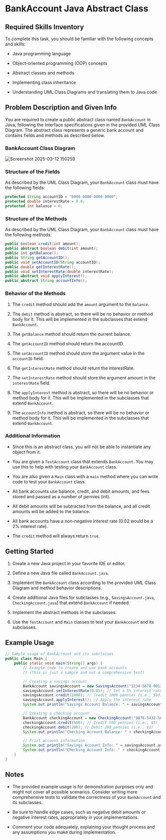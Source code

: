 # BankAccount Java Abstract Class      
    
## Required Skills Inventory
To complete this task, you should be familiar with the following concepts and skills:       
- Java programming language

- Object-oriented programming (OOP) concepts
- Abstract classes and methods
- Implementing class inheritance
- Understanding UML Class Diagrams and translating them to Java code

## Problem Description and Given Info
You are required to create a public abstract class named `BankAccount` in Java, following the Interface specifications given in the provided UML Class Diagram. The abstract class represents a generic bank account and contains fields and methods as described below.

### BankAccount Class Diagram

![Screenshot 2025-03-12 150259](https://github.com/user-attachments/assets/a3ffd3dd-9b2c-43ad-b480-c5eb50dd2486)


### Structure of the Fields
As described by the UML Class Diagram, your `BankAccount` class must have the following fields:
```java
protected String accountID = "0000-0000-0000-0000";
protected double interestRate = 0.0;
protected int balance = 0;
```

### Structure of the Methods
As described by the UML Class Diagram, your `BankAccount` class must have the following methods:
```java
public boolean credit(int amount);
public abstract boolean debit(int amount);
public int getBalance();
public String getAccountID();
public void setAccountID(String accountID);
public double getInterestRate();
public void setInterestRate(double interestRate);
public abstract void applyInterest();
public abstract String accountInfo();
```

### Behavior of the Methods
1. The `credit` method should add the `amount` argument to the `balance`.

2. The `debit` method is abstract, so there will be no behavior or method body for it. This will be implemented in the subclasses that extend `BankAccount`.
3. The `getBalance` method should return the current balance.
4. The `getAccountID` method should return the accountID.
5. The `setAccountID` method should store the argument value in the `accountID` field.
6. The `getInterestRate` method should return the interestRate.
7. The `setInterestRate` method should store the argument amount in the `interestRate` field.
8. The `applyInterest` method is abstract, so there will be no behavior or method body for it. This will be implemented in the subclasses that extend `BankAccount`.
9. The `accountInfo` method is abstract, so there will be no behavior or method body for it. This will be implemented in the subclasses that extend `BankAccount`.

### Additional Information
- Since this is an abstract class, you will not be able to instantiate any object from it.
- You are given a `TestAccount` class that extends `BankAccount`. You may use this to help with testing your `BankAccount` class.

- You are also given a `Main` class with a `main` method where you can write code to test your `BankAccount` class.
- All bank accounts use balance, credit, and debit amounts, and fees stored and passed as a number of pennies (int).
- All debit amounts will be subtracted from the balance, and all credit amounts will be added to the balance.
- All bank accounts have a non-negative interest rate (0.02 would be a 2% interest rate).
- The `credit` method will always return `true`.

## Getting Started
1. Create a new Java project in your favorite IDE or editor.

2. Define a new Java file called `BankAccount.java`.
3. Implement the `BankAccount` class according to the provided UML Class Diagram and method behavior descriptions.
4. Create additional Java files for subclasses (e.g., `SavingsAccount.java`, `CheckingAccount.java`) that extend `BankAccount` if needed.
5. Implement the abstract methods in the subclasses.
6. Use the `TestAccount` and `Main` classes to test your `BankAccount` and its subclasses.

## Example Usage
```java
// Sample usage of BankAccount and its subclasses
public class Main {
    public static void main(String[] args) {
        // Example code to create and use bank accounts
        // (This is just a sample and not a comprehensive test)

        // Creating a savings account
        BankAccount savingsAccount = new SavingsAccount("1234-5678-9012-3456");
        savingsAccount.setInterestRate(0.05); // Set a 5% interest rate
        savingsAccount.credit(1000); // Credit 1000 pennies (i.e., $10)
        savingsAccount.applyInterest(); // Apply the interest rate
        System.out.println("Savings Account Balance: " + savingsAccount.getBalance());

        // Creating a checking account
        BankAccount checkingAccount = new CheckingAccount("9876-5432-1098-7654");
        checkingAccount.credit(500); // Credit 500 pennies (i.e., $5)
        checkingAccount.debit(200); // Debit 200 pennies (i.e., $2)
        System.out.println("Checking Account Balance: " + checkingAccount.getBalance());

        // Print account information
        System.out.println("Savings Account Info: " + savingsAccount.accountInfo());
        System.out.println("Checking Account Info: " + checkingAccount.accountInfo());
    }
}
```

## Notes
- The provided example usage is for demonstration purposes only and might not cover all possible scenarios. Consider writing more comprehensive tests to validate the correctness of your `BankAccount` and its subclasses.

- Be sure to handle edge cases, such as negative debit amounts or negative interest rates, appropriately in your implementations.
- Comment your code adequately, explaining your thought process and any assumptions you make during implementation.
